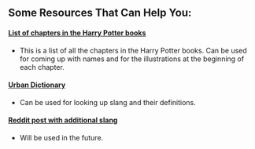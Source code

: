 ## Some Resources That Can Help You:

#### [List of chapters in the Harry Potter books](https://harrypotter.fandom.com/wiki/List_of_chapters_in_the_Harry_Potter_books)
  - This is a list of all the chapters in the Harry Potter books.
     Can be used for coming up with names and for the illustrations
     at the beginning of each chapter.

#### [Urban Dictionary](https://www.urbandictionary.com/)
  - Can be used for looking up slang and their definitions.

#### [Reddit post with additional slang](https://www.reddit.com/r/harrypotter/comments/w1ij8a/harry_potter_gen_z_edition/)
  - Will be used in the future.
